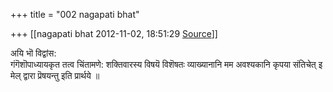 +++
title = "002 nagapati bhat"

+++
[[nagapati bhat	2012-11-02, 18:51:29 [Source](https://groups.google.com/g/bvparishat/c/1EcgUc1BQpU)]]



अयि भॊ विद्वांस:  
गंगॆशॊपाध्यायकृत तत्व चिंतामणे: शक्तिवारस्य विषयॆ विशॆषतः व्याख्यानानि
मम अवश्यकानि कृपया संतिचेत् इ मेल् द्वारा प्रॆषयन्तु इति प्रार्थये ॥  

